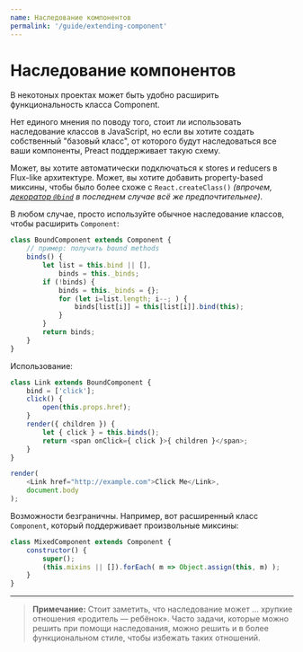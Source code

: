 ```yaml
---
name: Наследование компонентов
permalink: '/guide/extending-component'
---
```


# Наследование компонентов

В некотоных проектах может быть удобно расширить функциональность класса Component.

Нет единого мнения по поводу того, стоит ли использовать наследование классов в JavaScript, но если вы хотите создать собственный "базовый класс", от которого будут наследоваться все ваши компоненты, Preact поддерживает такую схему.

Может, вы хотите автоматически подключаться к stores и reducers в Flux-like архитектуре. Может, вы хотите добавить property-based миксины, чтобы было более схоже с `React.createClass()` _(впрочем, [декоратор `@bind`](https://github.com/developit/decko#bind) в последнем случае всё же предпочтительнее)_.

В любом случае, просто используйте обычное наследование классов, чтобы расширить `Component`:

```js
class BoundComponent extends Component {
    // пример: получить bound methods
    binds() {
        let list = this.bind || [],
            binds = this._binds;
        if (!binds) {
            binds = this._binds = {};
            for (let i=list.length; i--; ) {
                binds[list[i]] = this[list[i]].bind(this);
            }
        }
        return binds;
    }
}
```

Использование:

```js
class Link extends BoundComponent {
    bind = ['click'];
    click() {
        open(this.props.href);
    }
    render({ children }) {
        let { click } = this.binds();
        return <span onClick={ click }>{ children }</span>;
    }
}

render(
    <Link href="http://example.com">Click Me</Link>,
    document.body
);
```


Возможности безграничны. Например, вот расширенный класс `Component`, который поддерживает произвольные миксины:

```js
class MixedComponent extends Component {
    constructor() {
        super();
        (this.mixins || []).forEach( m => Object.assign(this, m) );
    }
}
```

---

> **Примечание:** Стоит заметить, что наследование может ... хрупкие отношения «родитель — ребёнок». Часто задачи, которые можно решить при помощи наследования, можно решить и в более функциональном стиле, чтобы избежать таких отношений.
